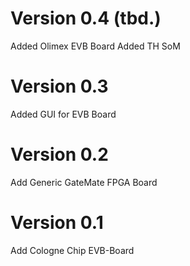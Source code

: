 # Version 0.4 (tbd.)
Added Olimex EVB Board
Added TH SoM

# Version 0.3 
Added GUI for EVB Board

# Version 0.2 
Add Generic GateMate FPGA Board

# Version 0.1
Add Cologne Chip EVB-Board